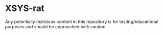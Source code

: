 # XSYS-rat
Any potentially malicious content in this repository is for testing/educational purposes and should be approached with caution.
